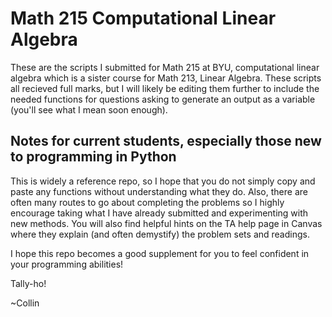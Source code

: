 # Math 215 Computational Linear Algebra

These are the scripts I submitted for Math 215 at BYU, computational linear algebra
which is a sister course for Math 213, Linear Algebra. These scripts all recieved full
marks, but I will likely be editing them further to include the needed functions for 
questions asking to generate an output as a variable (you'll see what I mean soon enough). 

## Notes for current students, especially those new to programming in Python

This is widely a reference repo, so I hope that you do not simply copy and paste any functions
without understanding what they do. Also, there are often many routes to go about completing the problems
so I highly encourage taking what I have already submitted and experimenting with new methods. You will
also find helpful hints on the TA help page in Canvas where they explain (and often demystify) the problem 
sets and readings. 

I hope this repo becomes a good supplement for you to feel confident in your programming abilities! 

Tally-ho! 

~Collin
